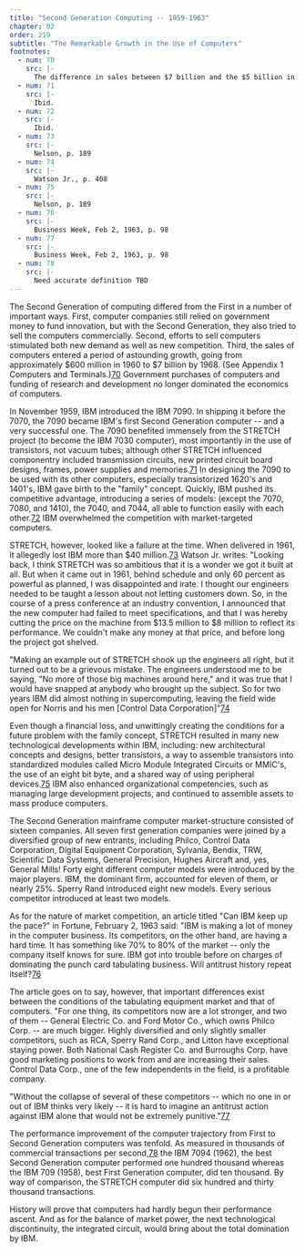 ```yaml
---
title: "Second Generation Computing -- 1959-1963"
chapter: 02
order: 219
subtitle: "The Remarkable Growth in the Use of Computers"
footnotes:
  - num: 70
    src: |-
      The difference in sales between $7 billion and the $5 billion in the Exhibit can be explained, but is not important.
  - num: 71
    src: |-
      Ibid.
  - num: 72
    src: |-
      Ibid.
  - num: 73
    src: |-
      Nelson, p. 189
  - num: 74
    src: |-
      Watson Jr., p. 408
  - num: 75
    src: |-
      Nelson, p. 189
  - num: 76
    src: |-
      Business Week, Feb 2, 1963, p. 98
  - num: 77
    src: |-
      Business Week, Feb 2, 1963, p. 98
  - num: 78
    src: |-
      Need accurate definition TBD
---
```


The Second Generation of computing differed from the First in a number of important ways. First, computer companies still relied on government money to fund innovation, but with the Second Generation, they also tried to sell the computers commercially. Second, efforts to sell computers stimulated both new demand as well as new competition. Third, the sales of computers entered a period of astounding growth, going from approximately $600 million in 1960 to $7 billion by 1968. (See Appendix 1 Computers and Terminals.)<a name="fnloc70" href="#fn70">70</a> Government purchases of computers and funding of research and development no longer dominated the economics of computers.

In November 1959, IBM introduced the IBM 7090. In shipping it before the 7070, the 7090 became IBM's first Second Generation computer -- and a very successful one. The 7090 benefited immensely from the STRETCH project (to become the IBM 7030 computer), most importantly in the use of transistors, not vacuum tubes; although other STRETCH influenced componentry included transmission circuits, new printed circuit board designs, frames, power supplies and memories.<a name="fnloc71" href="#fn71">71</a> In designing the 7090 to be used with its other computers, especially transistorized 1620's and 1401's, IBM gave birth to the "family" concept. Quickly, IBM pushed its competitive advantage, introducing a series of models: (except the 7070, 7080, and 1410), the 7040, and 7044, all able to function easily with each other.<a name="fnloc72" href="#fn72">72</a> IBM overwhelmed the competition with market-targeted computers.

STRETCH, however, looked like a failure at the time. When delivered in 1961, it allegedly lost IBM more than $40 million.<a name="fnloc73" href="#fn73">73</a> Watson Jr. writes: "Looking back, I think STRETCH was so ambitious that it is a wonder we got it built at all. But when it came out in 1961, behind schedule and only 60 percent as powerful as planned, I was disappointed and irate. I thought our engineers needed to be taught a lesson about not letting customers down. So, in the course of a press conference at an industry convention, I announced that the new computer had failed to meet specifications, and that I was hereby cutting the price on the machine from $13.5 million to $8 million to reflect its performance. We couldn't make any money at that price, and before long the project got shelved.

"Making an example out of STRETCH shook up the engineers all right, but it turned out to be a grievous mistake. The engineers understood me to be saying, "No more of those big machines around here," and it was true that I would have snapped at anybody who brought up the subject. So for two years IBM did almost nothing in supercomputing, leaving the field wide open for Norris and his men [Control Data Corporation]"<a name="fnloc74" href="#fn74">74</a> 

Even though a financial loss, and unwittingly creating the conditions for a future problem with the family concept, STRETCH resulted in many new technological developments within IBM, including: new architectural concepts and designs, better transistors, a way to assemble transistors into standardized modules called Micro Module Integrated Circuits or MMIC's, the use of an eight bit byte, and a shared way of using peripheral devices.<a name="fnloc75" href="#fn75">75</a> IBM also enhanced organizational competencies, such as managing large development projects, and continued to assemble assets to mass produce computers.

The Second Generation mainframe computer market-structure consisted of sixteen companies. All seven first generation companies were joined by a diversified group of new entrants, including Philco, Control Data Corporation, Digital Equipment Corporation, Sylvania, Bendix, TRW, Scientific Data Systems, General Precision, Hughes Aircraft and, yes, General Mills! Forty eight different computer models were introduced by the major players. IBM, the dominant firm, accounted for eleven of them, or nearly 25%. Sperry Rand introduced eight new models. Every serious competitor introduced at least two models.

As for the nature of market competition, an article titled "Can IBM keep up the pace?" in Fortune, February 2, 1963 said: "IBM is making a lot of money in the computer business. Its competitors, on the other hand, are having a hard time. It has something like 70% to 80% of the market -- only the company itself knows for sure. IBM got into trouble before on charges of dominating the punch card tabulating business. Will antitrust history repeat itself?<a name="fnloc76" href="#fn76">76</a> 

The article goes on to say, however, that important differences exist between the conditions of the tabulating equipment market and that of computers. "For one thing, its competitors now are a lot stronger, and two of them -- General Electric Co. and Ford Motor Co., which owns Philco Corp. -- are much bigger. Highly diversified and only slightly smaller competitors, such as RCA, Sperry Rand Corp., and Litton have exceptional staying power. Both National Cash Register Co. and Burroughs Corp. have good marketing positions to work from and are increasing their sales. Control Data Corp., one of the few independents in the field, is a profitable company.

"Without the collapse of several of these competitors -- which no one in or out of IBM thinks very likely -- it is hard to imagine an antitrust action against IBM alone that would not be extremely punitive."<a name="fnloc77" href="#fn77">77</a> 

The performance improvement of the computer trajectory from First to Second Generation computers was tenfold. As measured in thousands of commercial transactions per second,<a name="fnloc78" href="#fn78">78</a> the IBM 7094 (1962), the best Second Generation computer performed one hundred thousand whereas the IBM 709 (1958), best First Generation computer, did ten thousand. By way of comparison, the STRETCH computer did six hundred and thirty thousand transactions.

History will prove that computers had hardly begun their performance ascent. And as for the balance of market power, the next technological discontinuity, the integrated circuit, would bring about the total domination by IBM.
